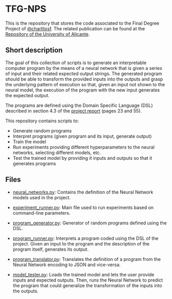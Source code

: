 # TFG-NPS

This is the repository that stores the code associated to the Final Degree Project of [@charlitosf](https://github.com/charlitosf). The related publication can be found at the [Repository of the University of Alicante](http://hdl.handle.net/10045/115985).

## Short description

The goal of this collection of scripts is to generate an interpretable computer program by the means of a neural network that is given a series of input and their related expected output strings. The generated program should be able to transform the provided inputs into the outputs and grasp the underlying pattern of execution so that, given an input not shown to the neural model, the execution of the program with the new input generates the expected output.

The programs are defined using the Domain Specific Language (DSL) described in section 4.3 of the [project report](https://rua.ua.es/dspace/bitstream/10045/115985/1/Synthetic_generation_of_programs_using_Neural_Ne_Ferrus_Ferri_Carlos_Mariano.pdf) (pages 23 and 55).

This repository contains scripts to:
- Generate random programs
- Interpret programs (given program and its input, generate output)
- Train the model
- Run experiments providing different hyperparameters to the neural networks, selecting different models, etc.
- Test the trained model by providing it inputs and outputs so that it generates programs

## Files

- [neural_networks.py](https://github.com/charlitosf/TFG-NPS/blob/master/neural_networks.py): Contains the definition of the Neural Network models used in the project.

- [experiment_runner.py](https://github.com/charlitosf/TFG-NPS/blob/master/experiment_runner.py): Main file used to run experiments based on command-line parameters.

- [program_generator.py](https://github.com/charlitosf/TFG-NPS/blob/master/program_generator.py): Generator of random programs defined using the DSL.

- [program_runner.py](https://github.com/charlitosf/TFG-NPS/blob/master/program_runner.py): Interprets a program coded using the DSL of the project. Given an input to the program and the description of the program itself, generates its output.

- [program_translator.py](https://github.com/charlitosf/TFG-NPS/blob/master/program_translator.py): Translates the definition of a program from the Neural Network encoding to JSON and vice-versa.

- [model_tester.py](https://github.com/charlitosf/TFG-NPS/blob/master/model_tester.py): Loads the trained model and lets the user provide inputs and expected outputs. Then, runs the Neural Network to predict the program that could generalize the transformation of the inputs into the outputs.
